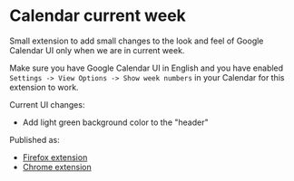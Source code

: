 # Calendar current week

Small extension to add small changes to the look and feel of Google Calendar UI only when we are in current week.

Make sure you have Google Calendar UI in English and you have enabled `Settings -> View Options -> Show week numbers` in your Calendar for this extension to work.

Current UI changes:

* Add light green background color to the "header"

Published as:
 * [Firefox extension](https://addons.mozilla.org/es/firefox/addon/calendar-current-week/)
 * [Chrome extension](https://chromewebstore.google.com/detail/calendar-current-week/aoccpmfeidofhlglpaogdgdggmldpgmh)
